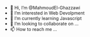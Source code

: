 - 👋 Hi, I’m @MahmoudEl-Ghazzawi
- 👀 I’m interested in Web Devolpment
- 🌱 I’m currently learning Javascript
- 💞️ I’m looking to collaborate on ...
- 📫 How to reach me ...

<!---
MahmoudEl-Ghazzawi/MahmoudEl-Ghazzawi is a ✨ special ✨ repository because its `README.md` (this file) appears on your GitHub profile.
You can click the Preview link to take a look at your changes.
--->
